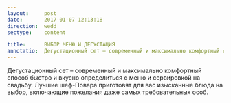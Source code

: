```yaml
---
layout:     post
date:       2017-01-07 12:13:18
direction:  wedd
sectype:    content

title:      ВЫБОР МЕНЮ И ДЕГУСТАЦИЯ     
annotatio:  Дегустационный сет – современный и максимально комфортный способ быстро и вкусно определиться с меню и сервировкой на свадьбу. Лучшие шеф-Повара приготовят для вас изысканные блюда на выбор, включающие пожелания даже самых требовательных особ.
---
```


Дегустационный сет – современный и максимально комфортный способ быстро и вкусно определиться с меню и сервировкой на свадьбу. Лучшие шеф-Повара приготовят для вас изысканные блюда на выбор, включающие пожелания даже самых требовательных особ.